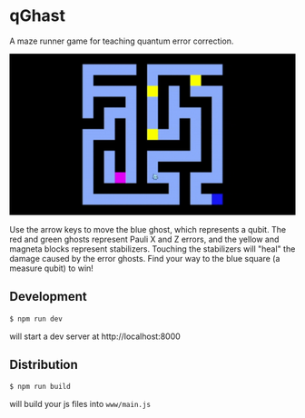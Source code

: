 # qGhast

A maze runner game for teaching quantum error correction.

![Demo](./demo.gif)

Use the arrow keys to move the blue ghost, which represents a qubit. The red and green ghosts represent Pauli X and Z errors, and the yellow and magneta blocks represent stabilizers. Touching the stabilizers will "heal" the damage caused by the error ghosts. Find your way to the blue square (a measure qubit) to win!

## Development

```sh
$ npm run dev
```

will start a dev server at http://localhost:8000

## Distribution

```sh
$ npm run build
```

will build your js files into `www/main.js`
